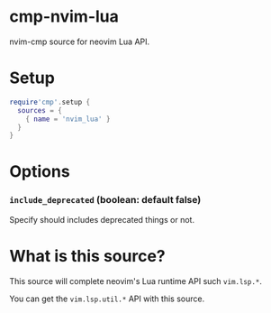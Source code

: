 # cmp-nvim-lua

nvim-cmp source for neovim Lua API.

# Setup

```lua
require'cmp'.setup {
  sources = {
    { name = 'nvim_lua' }
  }
}
```

# Options

### `include_deprecated` (boolean: default false)

Specify should includes deprecated things or not.


# What is this source?

This source will complete neovim's Lua runtime API such `vim.lsp.*`.

You can get the `vim.lsp.util.*` API with this source.
